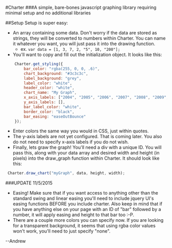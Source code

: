 #Charter
###A simple, bare-bones javascript graphing library requiring minimal setup and no additional libraries

##Setup
Setup is super easy:
+ An array containing some data. Don't worry if the data are stored as strings, they will be converted to numbers within Charter. You can name it whatever you want, you will just pass it into the drawing function.
	- ex. `var data = [1, 3, 7, 2, "5", 10, "200"];`
+ You'll want to copy and fill out the initialization object. It looks like this:
```    javascript
	Charter.get_styling({
        bar_color: "rgba(255, 0, 0, .6)",
        chart_background: "#3c3c3c",
        label_background: "grey",
        label_color: "white",
        header_color: "white",
        chart_name: "My Graph",
        x_axis_labels: ["2004", "2005", "2006", "2007", "2008", "2009", "2010", "2011", "2012", "2013", "2014", "2015"],
        y_axis_labels: [],
        bar_label_color: "white",
        border_color: "black",
        bar_easing: "easeOutBounce"
    });
```
+ Enter colors the same way you would in CSS, just within quotes.
+ The y-axis labels are not yet configured. That is coming later. You also do not need to specify x-axis labels if you do not wish.
+ Finally, lets graw the graph! You'll need a div with a unique ID. You will pass this, along with your data array and desired width and height (in pixels) into the draw_graph function within Charter. It should look like this:
``` javascript
 Charter.draw_chart("myGraph", data, height, width);
```
###UPDATE 11/5/2015
+ Easing! Make sure that if you want access to anything other than the standard swing and linear easing you'll need to include jquery UI's easing functions BEFORE you include charter. Also keep in mind that if you have anything else on your page with an ID of "bar" followed by a number, it will apply easing and height to that bar too :-P.
+ There are a couple more colors you can specify now. If you are looking for a transparent background, it seems that using rgba color values won't work, you'll need to just specify "none".

--Andrew
